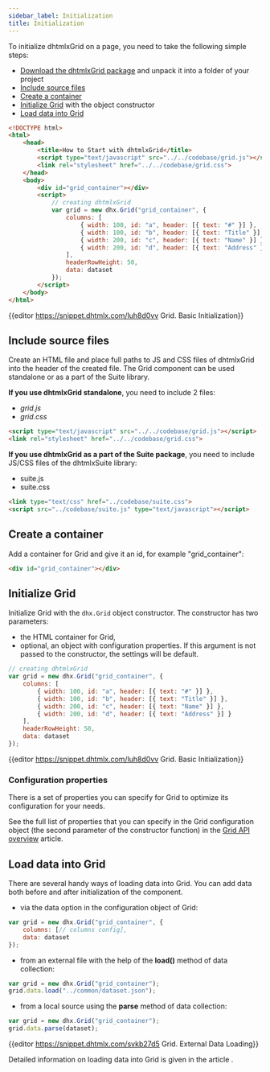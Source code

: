 ```yaml
---
sidebar_label: Initialization
title: Initialization
---          
```


To initialize dhtmlxGrid on a page, you need to take the following simple steps:

- [Download the dhtmlxGrid package](https://dhtmlx.com/docs/products/dhtmlxGrid/download.shtml) and unpack it into a folder of your project
- [Include source files](#includesourcefiles)
- [Create a container](#createcontainer)
- [Initialize Grid](#initializegrid) with the object constructor
- [Load data into Grid](#loaddata)

~~~html title="index.html"
<!DOCTYPE html>
<html>
    <head>
        <title>How to Start with dhtmlxGrid</title>         
        <script type="text/javascript" src="../../codebase/grid.js"></script>
        <link rel="stylesheet" href="../../codebase/grid.css">
    </head>
    <body>
    	<div id="grid_container"></div>
        <script>
            // creating dhtmlxGrid 
            var grid = new dhx.Grid("grid_container", {
    			columns: [
        			{ width: 100, id: "a", header: [{ text: "#" }] },
        			{ width: 100, id: "b", header: [{ text: "Title" }] },
        			{ width: 200, id: "c", header: [{ text: "Name" }] },
        			{ width: 200, id: "d", header: [{ text: "Address" }] }
    			],
    			headerRowHeight: 50,
    			data: dataset
			});
        </script>
    </body>
</html>
~~~

{{editor	https://snippet.dhtmlx.com/luh8d0vv	Grid. Basic Initialization}}

Include source files
--------------------

Create an HTML file and place full paths to JS and CSS files of dhtmlxGrid into the header of the created file. The Grid component can be used standalone or as a part of the Suite library.

**If you use dhtmlxGrid standalone**, you need to include 2 files:

- *grid.js*
- *grid.css*

~~~html
<script type="text/javascript" src="../../codebase/grid.js"></script>
<link rel="stylesheet" href="../../codebase/grid.css">
~~~

**If you use dhtmlxGrid as a part of the Suite package**, you need to include JS/CSS files of the dhtmlxSuite library:

- suite.js
- suite.css

~~~html
<link type="text/css" href="../codebase/suite.css">
<script src="../codebase/suite.js" type="text/javascript"></script>
~~~

Create a container 
-----------------

Add a container for Grid and give it an id, for example "grid_container":

~~~html title="index.html"
<div id="grid_container"></div>
~~~

Initialize Grid
----------------------

Initialize Grid with the `dhx.Grid` object constructor. The constructor has two parameters:

- the HTML container for Grid,
- optional, an object with configuration properties. If this argument is not passed to the constructor, the settings will be default.

~~~js
// creating dhtmlxGrid
var grid = new dhx.Grid("grid_container", {
    columns: [
        { width: 100, id: "a", header: [{ text: "#" }] },
        { width: 100, id: "b", header: [{ text: "Title" }] },
        { width: 200, id: "c", header: [{ text: "Name" }] },
        { width: 200, id: "d", header: [{ text: "Address" }] }
    ],
    headerRowHeight: 50,
    data: dataset
});
~~~

{{editor	https://snippet.dhtmlx.com/luh8d0vv	Grid. Basic Initialization}}

 
### Configuration properties

There is a set of properties you can specify for Grid to optimize its configuration for your needs.

See the full list of properties that you can specify in the Grid configuration object (the second parameter of the constructor function) in the [Grid API overview](grid/api/api_overview.md#grid-properties) article.

Load data into Grid
------------------

There are several handy ways of loading data into Grid. You can add data both before and after initialization of the component.

- via the data option in the configuration object of Grid:

~~~js
var grid = new dhx.Grid("grid_container", {
    columns: [// columns config],
    data: dataset 
});
~~~

- from an external file with the help of the **load()** method of data collection:

~~~js
var grid = new dhx.Grid("grid_container");
grid.data.load("../common/dataset.json");
~~~

- from a local source using the **parse** method of data collection:

~~~js
var grid = new dhx.Grid("grid_container");
grid.data.parse(dataset);
~~~

{{editor	https://snippet.dhtmlx.com/svkb27d5	Grid. External Data Loading}}

Detailed information on loading data into Grid is given in the article [](grid/data_loading.md).
